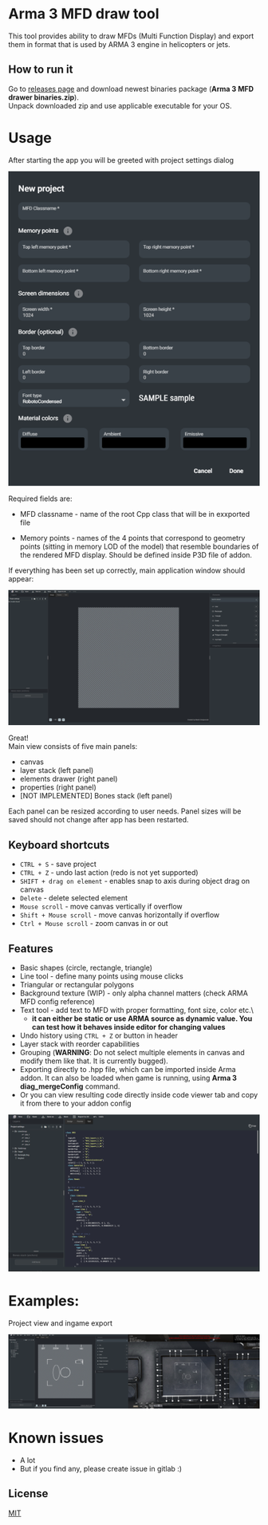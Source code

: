 # Arma 3 MFD draw tool

This tool provides ability to draw MFDs (Multi Function Display) and export them in format that is used by ARMA 3 engine in helicopters or jets.

## How to run it

Go to [releases page](https://gitlab.com/marekgr/arma-3-mfd-draw-tool/-/releases) and download newest binaries package (**Arma 3 MFD drawer binaries.zip**).\
Unpack downloaded zip and use applicable executable for your OS.

# Usage
After starting the app you will be greeted with project settings dialog

![Screenshot](docs/project_settings.png)

Required fields are:
- MFD classname - name of the root Cpp class that will be in exxported file

- Memory points - names of the 4 points that correspond to geometry points (sitting in memory LOD of the model) that resemble boundaries of the rendered MFD display. Should be defined inside P3D file of addon.

If everything has been set up correctly, main application window should appear:

![Screenshot](docs/main_window.png)

Great!\
Main view consists of five main panels:
- canvas
- layer stack (left panel)
- elements drawer (right panel)
- properties (right panel)
- [NOT IMPLEMENTED] Bones stack (left panel)

Each panel can be resized according to user needs. Panel sizes will be saved should not change after app has been restarted.

## Keyboard shortcuts
- `CTRL + S` - save project
- `CTRL + Z` - undo last action (redo is not yet supported)
- `SHIFT + drag on element` - enables snap to axis during object drag on canvas
- `Delete` - delete selected element
- `Mouse scroll` - move canvas vertically if overflow
- `Shift + Mouse scroll` - move canvas horizontally if overflow
- `Ctrl + Mouse scroll` - zoom canvas in or out

## Features
- Basic shapes (circle, rectangle, triangle)
- Line tool - define many points using mouse clicks
- Triangular or rectangular polygons
- Background texture (WIP) - only alpha channel matters (check ARMA MFD config reference)
- Text tool - add text to MFD with proper formatting, font size, color etc.\
  - **it can either be static or use ARMA source as dynamic value. You can test how it behaves inside editor for changing values**
- Undo history using `CTRL + Z` or button in header
- Layer stack with reorder capabilities
- Grouping (**WARNING**: Do not select multiple elements in canvas and modify them like that. It is currently bugged).
- Exporting directly to .hpp file, which can be imported inside Arma addon. It can also be loaded when game is running, using **Arma 3 diag_mergeConfig** command.
- Or you can view resulting code directly inside code viewer tab and copy it from there to your addon config

![Screenshot](docs/text_viewer.png)

# Examples:
Project view and ingame export

![Screenshot](docs/example.png)
# Known issues
- A lot
- But if you find any, please create issue in gitlab :)
## License
[MIT](https://choosealicense.com/licenses/mit/)
